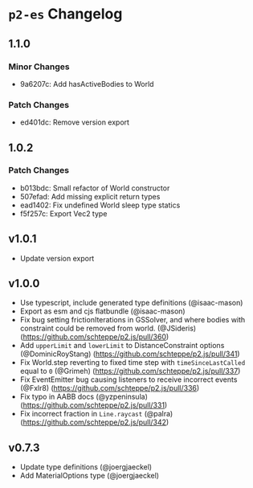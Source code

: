 # `p2-es` Changelog

## 1.1.0

### Minor Changes

-   9a6207c: Add hasActiveBodies to World

### Patch Changes

-   ed401dc: Remove version export

## 1.0.2

### Patch Changes

-   b013bdc: Small refactor of World constructor
-   507efad: Add missing explicit return types
-   ead1402: Fix undefined World sleep type statics
-   f5f257c: Export Vec2 type

## v1.0.1

-   Update version export

## v1.0.0

-   Use typescript, include generated type definitions (@isaac-mason)
-   Export as esm and cjs flatbundle (@isaac-mason)
-   Fix bug setting frictionIterations in GSSolver, and where bodies with constraint could be removed from world. (@JSideris) (https://github.com/schteppe/p2.js/pull/360)
-   Add `upperLimit` and `lowerLimit` to DistanceConstraint options (@DominicRoyStang) (https://github.com/schteppe/p2.js/pull/341)
-   Fix World.step reverting to fixed time step with `timeSinceLastCalled` equal to `0` (@Grimeh) (https://github.com/schteppe/p2.js/pull/337)
-   Fix EventEmitter bug causing listeners to receive incorrect events (@Fxlr8) (https://github.com/schteppe/p2.js/pull/336)
-   Fix typo in AABB docs (@yzpeninsula) (https://github.com/schteppe/p2.js/pull/331)
-   Fix incorrect fraction in `Line.raycast` (@palra) (https://github.com/schteppe/p2.js/pull/342)

## v0.7.3

-   Update type definitions (@joergjaeckel)
-   Add MaterialOptions type (@joergjaeckel)
